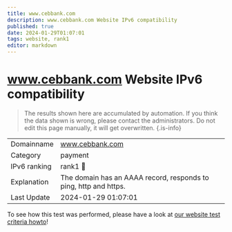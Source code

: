 ```yaml
---
title: www.cebbank.com
description: www.cebbank.com Website IPv6 compatibility
published: true
date: 2024-01-29T01:07:01
tags: website, rank1
editor: markdown
---
```


# www.cebbank.com Website IPv6 compatibility

> The results shown here are accumulated by automation. If you think the data shown is wrong, please contact the administrators. 
> Do not edit this page manually, it will get overwritten.
{.is-info}


|   |   |
| - | - |
| Domainname | www.cebbank.com
| Category | payment |
| IPv6 ranking | rank1 :1st_place_medal: |
| Explanation | The domain has an AAAA record, responds to ping, http and https. |
| Last Update | 2024-01-29 01:07:01 |

To see how this test was performed, please have a look at [our website test criteria howto](/howto/testcriteria/website)!

